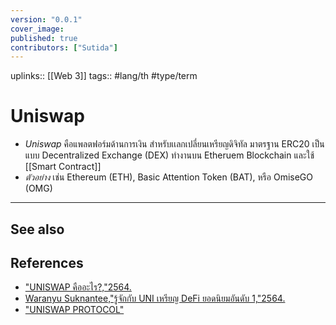 ```yaml
---
version: "0.0.1"
cover_image:
published: true
contributors: ["Sutida"]
---
```

uplinks:: [[Web 3]]
tags:: #lang/th #type/term

# Uniswap
- *Uniswap* คือแพลตฟอร์มด้านการเงิน สำหรับเเลกเปลี่ยนเหรียญดิจิทัล มาตรฐาน ERC20 เป็นแบบ Decentralized Exchange (DEX) ทำงานบน Etheruem Blockchain และใช้ [[Smart Contract]]  
- *ตัวอย่าง* เช่น Ethereum (ETH), Basic Attention Token (BAT), หรือ OmiseGO (OMG) 

---
## See also
## References
- ["UNISWAP คืออะไร?,"2564.](https://academy.bitcoinaddict.org/what-is-uniswap/)
- [Waranyu Suknantee,"รู้จักกับ UNI เหรียญ DeFi ยอดนิยมอันดับ 1,"2564.](https://medium.com/bitkub/uni-8d580a07449d)
- ["UNISWAP PROTOCOL"](https://uniswap.org/)
